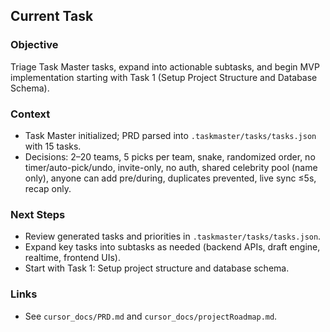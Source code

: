 ## Current Task

### Objective
Triage Task Master tasks, expand into actionable subtasks, and begin MVP implementation starting with Task 1 (Setup Project Structure and Database Schema).

### Context
- Task Master initialized; PRD parsed into `.taskmaster/tasks/tasks.json` with 15 tasks.
- Decisions: 2–20 teams, 5 picks per team, snake, randomized order, no timer/auto-pick/undo, invite-only, no auth, shared celebrity pool (name only), anyone can add pre/during, duplicates prevented, live sync ≤5s, recap only.

### Next Steps
- Review generated tasks and priorities in `.taskmaster/tasks/tasks.json`.
- Expand key tasks into subtasks as needed (backend APIs, draft engine, realtime, frontend UIs).
- Start with Task 1: Setup project structure and database schema.

### Links
- See `cursor_docs/PRD.md` and `cursor_docs/projectRoadmap.md`.



